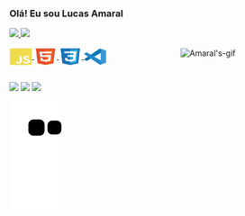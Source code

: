 ### Olá! Eu sou Lucas Amaral

 <div>
  <a href="https://github.com/AmaralRage">
  <img height="160em" src="https://github-readme-stats.vercel.app/api?username=AmaralRage&show_icons=true&theme=radical&include_all_commits=true&count_private=true"/>
  <img height="140em" aligh="right" src="https://github-readme-stats.vercel.app/api/top-langs/?username=amaralrage&layout=compact&langs_count=7&theme=radical"/>
</div>
  <div style="display: inline_block"><br>
  <img align="center" alt="Amaral-Js" height="30" width="40" src="https://raw.githubusercontent.com/devicons/devicon/master/icons/javascript/javascript-plain.svg">
  <img align="center" alt="Amaral-HTML" height="30" width="40" src="https://raw.githubusercontent.com/devicons/devicon/master/icons/html5/html5-original.svg">
  <img align="center" alt="Amaral-CSS" height="30" width="40" src="https://raw.githubusercontent.com/devicons/devicon/master/icons/css3/css3-original.svg">
  <img align="center" alt="Amaral-React" height="30" width="40" src="https://raw.githubusercontent.com/devicons/devicon/master/icons/vscode/vscode-original.svg">

  <img height="200" width="200" align="right" alt="Amaral's-gif" src="https://i.pinimg.com/originals/f3/6f/43/f36f43f1abfb1db2ea01de55225c1f47.png">
</div>
  
  ##
  
  <div> 
  <a href="https://www.instagram.com/amaral_rage_/" target="_blank"><img src="https://img.shields.io/badge/-Instagram-%23E4405F?style=for-the-badge&logo=instagram&logoColor=white" target="_blank"></a>
 <a href="https://discord.com/channels/@me" target="_blank"><img src="https://img.shields.io/badge/Discord-7289DA?style=for-the-badge&logo=discord&logoColor=white" target="_blank"></a> 
  <a href="https://www.linkedin.com/in/lucasamaralcruzaragão/" target="_blank"><img src="https://img.shields.io/badge/-LinkedIn-%230077B5?style=for-the-badge&logo=linkedin&logoColor=white" target="_blank">
   </a>
  </div>
 
   ![Snake animation](https://github.com/AmaralRage/AmaralRage/blob/output/github-contribution-grid-snake.svg)
 </div>
